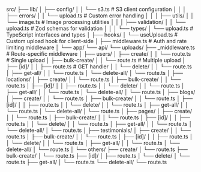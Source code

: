 src/
├── lib/
│   ├── config/
│   │   └── s3.ts                 # S3 client configuration
│   │
│   ├── errors/
│   │   └── upload.ts             # Custom error handling
│   │
│   ├── utils/
│   │   └── image.ts              # Image processing utilities
│   │
│   ├── validation/
│   │   └── upload.ts             # Zod schemas for validation
│   │
│   └── types/
│       └── upload.ts             # TypeScript interfaces and types
│
├── hooks/
│   └── useUpload.ts              # Custom upload hook for client-side
│
├── middleware.ts                  # Auth and rate limiting middleware
│
└── app/
    └── api/
        └── uploads/
            ├── _middleware.ts     # Route-specific middleware
            │
            ├── users/
            │   ├── create/
            │   │   └── route.ts   # Single upload
            │   ├── bulk-create/
            │   │   └── route.ts   # Multiple upload
            │   ├── [id]/
            │   │   ├── route.ts   # GET handler
            │   │   └── delete/
            │   │       └── route.ts
            │   ├── get-all/
            │   │   └── route.ts
            │   └── delete-all/
            │       └── route.ts
            │
            ├── locations/
            │   ├── create/
            │   │   └── route.ts
            │   ├── bulk-create/
            │   │   └── route.ts
            │   ├── [id]/
            │   │   ├── route.ts
            │   │   └── delete/
            │   │       └── route.ts
            │   ├── get-all/
            │   │   └── route.ts
            │   └── delete-all/
            │       └── route.ts
            │
            ├── blogs/
            │   ├── create/
            │   │   └── route.ts
            │   ├── bulk-create/
            │   │   └── route.ts
            │   ├── [id]/
            │   │   ├── route.ts
            │   │   └── delete/
            │   │       └── route.ts
            │   ├── get-all/
            │   │   └── route.ts
            │   └── delete-all/
            │       └── route.ts
            │
            ├── pages/
            │   ├── create/
            │   │   └── route.ts
            │   ├── bulk-create/
            │   │   └── route.ts
            │   ├── [id]/
            │   │   ├── route.ts
            │   │   └── delete/
            │   │       └── route.ts
            │   ├── get-all/
            │   │   └── route.ts
            │   └── delete-all/
            │       └── route.ts
            │
            ├── testimonials/
            │   ├── create/
            │   │   └── route.ts
            │   ├── bulk-create/
            │   │   └── route.ts
            │   ├── [id]/
            │   │   ├── route.ts
            │   │   └── delete/
            │   │       └── route.ts
            │   ├── get-all/
            │   │   └── route.ts
            │   └── delete-all/
            │       └── route.ts
            │
            └── others/
                ├── create/
                │   └── route.ts
                ├── bulk-create/
                │   └── route.ts
                ├── [id]/
                │   ├── route.ts
                │   └── delete/
                │       └── route.ts
                ├── get-all/
                │   └── route.ts
                └── delete-all/
                    └── route.ts